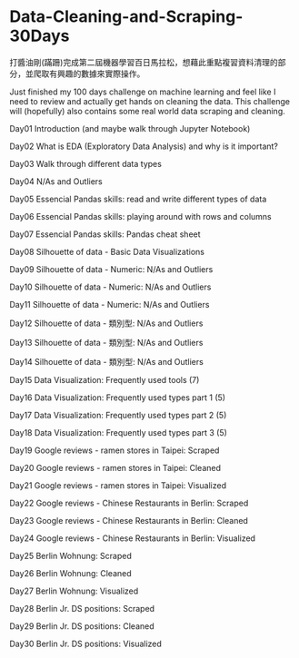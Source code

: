 # Data-Cleaning-and-Scraping-30Days
打醬油剛(蹣跚)完成第二屆機器學習百日馬拉松，想藉此重點複習資料清理的部分，並爬取有興趣的數據來實際操作。 

Just finished my 100 days challenge on machine learning and feel like I need to review and actually get hands on cleaning the data. This challenge will (hopefully) also contains some real world data scraping and cleaning.

Day01 Introduction (and maybe walk through Jupyter Notebook)

Day02 What is EDA (Exploratory Data Analysis) and why is it important?

Day03 Walk through different data types

Day04 N/As and Outliers

Day05 Essencial Pandas skills: read and write different types of data

Day06 Essencial Pandas skills: playing around with rows and columns

Day07 Essencial Pandas skills: Pandas cheat sheet

Day08 Silhouette of data - Basic Data Visualizations

Day09 Silhouette of data - Numeric: N/As and Outliers

Day10 Silhouette of data - Numeric: N/As and Outliers

Day11 Silhouette of data - Numeric: N/As and Outliers

Day12 Silhouette of data - 類別型: N/As and Outliers

Day13 Silhouette of data - 類別型: N/As and Outliers

Day14 Silhouette of data - 類別型: N/As and Outliers

Day15 Data Visualization: Frequently used tools (7)

Day16 Data Visualization: Frequently used types part 1 (5)

Day17 Data Visualization: Frequently used types part 2 (5)

Day18 Data Visualization: Frequently used types part 3 (5)

Day19 Google reviews - ramen stores in Taipei: Scraped

Day20 Google reviews - ramen stores in Taipei: Cleaned

Day21 Google reviews - ramen stores in Taipei: Visualized

Day22 Google reviews - Chinese Restaurants in Berlin: Scraped 

Day23 Google reviews - Chinese Restaurants in Berlin: Cleaned 

Day24 Google reviews - Chinese Restaurants in Berlin: Visualized 

Day25 Berlin Wohnung: Scraped 

Day26 Berlin Wohnung: Cleaned 

Day27 Berlin Wohnung: Visualized

Day28 Berlin Jr. DS positions: Scraped 

Day29 Berlin Jr. DS positions: Cleaned

Day30 Berlin Jr. DS positions: Visualized

